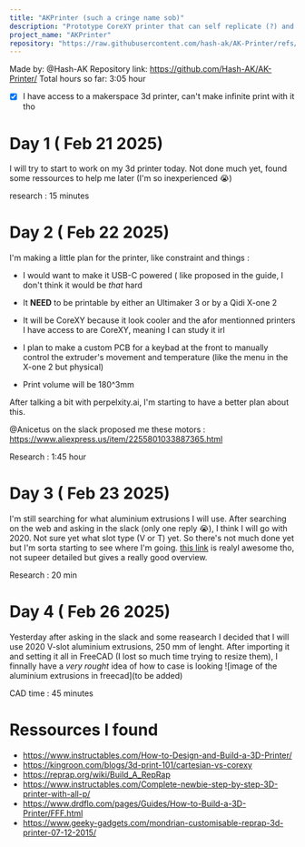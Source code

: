 ```yaml
---
title: "AKPrinter (such a cringe name sob)"
description: "Prototype CoreXY printer that can self replicate (?) and will be USB-C powered (??)"
project_name: "AKPrinter"
repository: "https://raw.githubusercontent.com/hash-ak/AK-Printer/refs/heads/main/JOURNAL.md"
---
```

Made by: @Hash-AK
Repository link: https://github.com/Hash-AK/AK-Printer/
Total hours so far: 3:05 hour

- [x] I have access to a makerspace 3d printer, can't make infinite print with it tho

# Day 1 ( Feb 21 2025)
I will try to start to work on my 3d printer today.
Not done much yet, found some ressources to help me later (I'm so inexperienced 😭)

research : 15 minutes

# Day 2 ( Feb 22 2025)

I'm making a little plan for the printer, like constraint and things :

- I would want to make it USB-C powered ( like proposed in the guide, I don't think it would be _that_ hard

- It **NEED** to be printable by either an Ultimaker 3 or by a Qidi X-one 2

- It will be CoreXY because it look cooler and the afor mentionned printers I have access to are CoreXY, meaning I can study it irl

- I plan to make a custom PCB for a keybad at the front to manually control the extruder's movement and temperature (like the menu in the X-one 2 but physical)

- Print volume will be 180^3mm

After talking a bit with perpelxity.ai, I'm starting to have a better plan about this. 

@Anicetus on the slack proposed me these motors : https://www.aliexpress.us/item/2255801033887365.html

Research : 1:45 hour


# Day 3 ( Feb 23 2025)

I'm still searching for what aluminium extrusions I will use. After searching on the web and asking in the slack (only one reply 😭), I think I will go with 2020. Not sure yet what slot type (V or T) yet.
So there's not much done yet but I'm sorta starting to see where I'm going. [this link](https://www.drdflo.com/pages/Guides/How-to-Build-a-3D-Printer/FFF.html) is realyl awesome tho, not supeer detailed but gives a really good overview.

Research : 20 min


# Day 4 ( Feb 26 2025)

Yesterday after asking in the slack and some reasearch I decided that I will use 2020 V-slot aluminium extrusions, 250 mm of lenght. After importing it and setting it all in FreeCAD (I lost so much time trying to resize them), I finnally have a _very rought_ idea of how to case is looking ![image of the aluminium extrusions in freecad](to be added)  

CAD time : 45 minutes
# Ressources I found
- https://www.instructables.com/How-to-Design-and-Build-a-3D-Printer/
- https://kingroon.com/blogs/3d-print-101/cartesian-vs-corexy
- https://reprap.org/wiki/Build_A_RepRap
- https://www.instructables.com/Complete-newbie-step-by-step-3D-printer-with-all-p/
- https://www.drdflo.com/pages/Guides/How-to-Build-a-3D-Printer/FFF.html
- https://www.geeky-gadgets.com/mondrian-customisable-reprap-3d-printer-07-12-2015/
